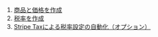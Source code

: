 1. [商品と価格を作成](https://stripe.com/docs/billing/manage-prices)
2. [税率を作成](https://stripe.com/docs/billing/taxes/tax-rates#%E7%A8%8E%E7%8E%87%E3%82%92%E4%BD%9C%E6%88%90%E3%81%99%E3%82%8B)
3. [Stripe Taxによる税率設定の自動化（オプション）](https://stripe.com/docs/billing/taxes/tax-rates#%E7%A8%8E%E7%8E%87%E3%82%92%E4%BD%9C%E6%88%90%E3%81%99%E3%82%8B)